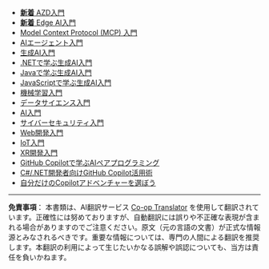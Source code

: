 <!--
CO_OP_TRANSLATOR_METADATA:
{
  "original_hash": "1ca17f25db3762aab74c3543070fcfc0",
  "translation_date": "2025-10-22T12:35:54+00:00",
  "source_file": "src/co_op_translator/templates/other_courses.md",
  "language_code": "ja"
}
-->
<!-- CO-OP TRANSLATOR OTHER COURSES START -->
- [**新着** AZD入門](https://github.com/microsoft/AZD-for-beginners?WT.mc_id=academic-105485-koreyst)
- [**新着** Edge AI入門](https://github.com/microsoft/edgeai-for-beginners?WT.mc_id=academic-105485-koreyst)
- [Model Context Protocol (MCP) 入門](https://github.com/microsoft/mcp-for-beginners?WT.mc_id=academic-105485-koreyst)
- [AIエージェント入門](https://github.com/microsoft/ai-agents-for-beginners?WT.mc_id=academic-105485-koreyst)
- [生成AI入門](https://github.com/microsoft/generative-ai-for-beginners?WT.mc_id=academic-105485-koreyst)
- [.NETで学ぶ生成AI入門](https://github.com/microsoft/Generative-AI-for-beginners-dotnet?WT.mc_id=academic-105485-koreyst)
- [Javaで学ぶ生成AI入門](https://github.com/microsoft/generative-ai-for-beginners-java?WT.mc_id=academic-105485-koreyst)
- [JavaScriptで学ぶ生成AI入門](https://github.com/microsoft/generative-ai-with-javascript?WT.mc_id=academic-105485-koreyst)
- [機械学習入門](https://akams/ml-beginners?WT.mc_id=academic-105485-koreyst)
- [データサイエンス入門](https://aka.ms/datascience-beginners?WT.mc_id=academic-105485-koreyst)
- [AI入門](https://aka.ms/ai-beginners?WT.mc_id=academic-105485-koreyst)
- [サイバーセキュリティ入門](https://github.com/microsoft/Security-101?WT.mc_id=academic-96948-sayoung)
- [Web開発入門](https://aka.ms/webdev-beginners?WT.mc_id=academic-105485-koreyst)
- [IoT入門](https://aka.ms/iot-beginners?WT.mc_id=academic-105485-koreyst)
- [XR開発入門](https://github.com/microsoft/xr-development-for-beginners?WT.mc_id=academic-105485-koreyst)
- [GitHub Copilotで学ぶAIペアプログラミング](https://aka.ms/GitHubCopilotAI?WT.mc_id=academic-105485-koreyst)
- [C#/.NET開発者向けGitHub Copilot活用術](https://github.com/microsoft/mastering-github-copilot-for-dotnet-csharp-developers?WT.mc_id=academic-105485-koreyst)
- [自分だけのCopilotアドベンチャーを選ぼう](https://github.com/microsoft/CopilotAdventures?WT.mc_id=academic-105485-koreyst)
<!-- CO-OP TRANSLATOR OTHER COURSES END -->

---

**免責事項**：
本書類は、AI翻訳サービス [Co-op Translator](https://github.com/Azure/co-op-translator) を使用して翻訳されています。正確性には努めておりますが、自動翻訳には誤りや不正確な表現が含まれる場合がありますのでご注意ください。原文（元の言語の文書）が正式な情報源とみなされるべきです。重要な情報については、専門の人間による翻訳を推奨します。本翻訳の利用によって生じたいかなる誤解や誤認についても、当方は責任を負いかねます。